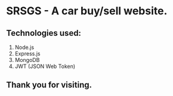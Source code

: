 # SRSGS - A car buy/sell website.

## Technologies used:
 1. Node.js
 2. Express.js
 3. MongoDB
 4. JWT (JSON Web Token)

## Thank you for visiting.